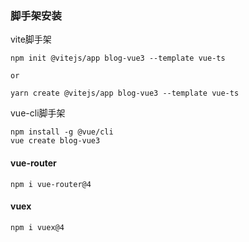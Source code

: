 ### 脚手架安装
vite脚手架
```
npm init @vitejs/app blog-vue3 --template vue-ts

or

yarn create @vitejs/app blog-vue3 --template vue-ts
```
vue-cli脚手架
```
npm install -g @vue/cli
vue create blog-vue3
```
#### vue-router
```
npm i vue-router@4
```
#### vuex
```
npm i vuex@4
```